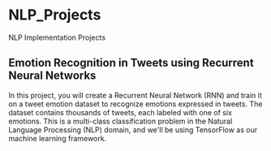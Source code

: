 # NLP_Projects
NLP Implementation Projects

## Emotion Recognition in Tweets using Recurrent Neural Networks
In this project, you will create a Recurrent Neural Network (RNN) and train it on a tweet emotion dataset to recognize emotions expressed in tweets. The dataset contains thousands of tweets, each labeled with one of six emotions. This is a multi-class classification problem in the Natural Language Processing (NLP) domain, and we'll be using TensorFlow as our machine learning framework.
